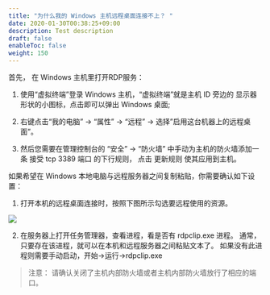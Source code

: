 ```yaml
---
title: "为什么我的 Windows 主机远程桌面连接不上？ "
date: 2020-01-30T00:38:25+09:00
description: Test description
draft: false
enableToc: false
weight: 150
---
```


首先， 在 Windows 主机里打开RDP服务：

1. 使用“虚拟终端”登录 Windows 主机，“虚拟终端”就是主机 ID 旁边的 显示器形状的小图标，点击即可以弹出 Windows 桌面;

2. 右键点击“我的电脑” -> “属性” -> “远程” -> 选择”启用这台机器上的远程桌面”。

3. 然后您需要在管理控制台的 “安全” -> “防火墙” 中手动为主机的防火墙添加一条 接受 tcp 3389 端口 的下行规则， 点击 更新规则 使其应用到主机。

如果希望在 Windows 本地电脑与远程服务器之间复制粘贴，你需要确认如下设置：

1. 打开本机的远程桌面连接时，按照下图所示勾选要远程使用的资源。

![](../../_images/windows_rdp.jpg)

2. 在服务器上打开任务管理器，查看进程，看是否有 rdpclip.exe 进程。 通常，只要存在该进程，就可以在本机和远程服务器之间粘贴文本了。 如果没有此进程则需要手动启动，开始->运行->rdpclip.exe

> 注意： 请确认关闭了主机内部防火墙或者主机内部防火墙放行了相应的端口。
